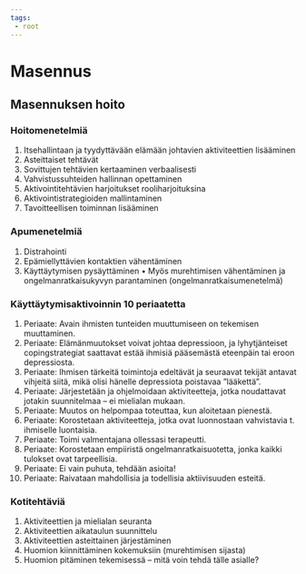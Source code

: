 ```yaml
---
tags:
 - root
---
```

# Masennus

## Masennuksen hoito

### Hoitomenetelmiä
1. Itsehallintaan ja tyydyttävään elämään johtavien aktiviteettien lisääminen
2. Asteittaiset tehtävät
3. Sovittujen tehtävien kertaaminen verbaalisesti
4. Vahvistussuhteiden hallinnan opettaminen
5. Aktivointitehtävien harjoitukset rooliharjoituksina
6. Aktivointistrategioiden mallintaminen
7. Tavoitteellisen toiminnan lisääminen

### Apumenetelmiä
1. Distrahointi
2. Epämiellyttävien kontaktien vähentäminen
3. Käyttäytymisen pysäyttäminen
	• Myös murehtimisen vähentäminen ja ongelmanratkaisukyvyn parantaminen (ongelmanratkaisumenetelmä)

### Käyttäytymisaktivoinnin 10 periaatetta
1. Periaate: Avain ihmisten tunteiden muuttumiseen on tekemisen muuttaminen.
2. Periaate: Elämänmuutokset voivat johtaa depressioon, ja lyhytjänteiset copingstrategiat saattavat estää ihmisiä pääsemästä eteenpäin tai eroon depressiosta.
3. Periaate: Ihmisen tärkeitä toimintoja edeltävät ja seuraavat tekijät antavat vihjeitä siitä, mikä olisi hänelle depressiota poistavaa ”lääkettä”.
4. Periaate: Järjestetään ja ohjelmoidaan aktiviteetteja, jotka noudattavat jotakin suunnitelmaa – ei mielialan mukaan.
5. Periaate: Muutos on helpompaa toteuttaa, kun aloitetaan pienestä.
6. Periaate: Korostetaan aktiviteetteja, jotka ovat luonnostaan vahvistavia t. ihmiselle luontaisia.
7. Periaate: Toimi valmentajana ollessasi terapeutti.
8. Periaate: Korostetaan empiiristä ongelmanratkaisuotetta, jonka kaikki tulokset ovat tarpeellisia.
9. Periaate: Ei vain puhuta, tehdään asioita!
10. Periaate: Raivataan mahdollisia ja todellisia aktiivisuuden esteitä.

### Kotitehtäviä
1. Aktiviteettien ja mielialan seuranta
2. Aktiviteettien aikataulun suunnittelu
3. Aktiviteettien asteittainen järjestäminen
4. Huomion kiinnittäminen kokemuksiin (murehtimisen sijasta)
5. Huomion pitäminen tekemisessä – mitä voin tehdä tälle asialle?
